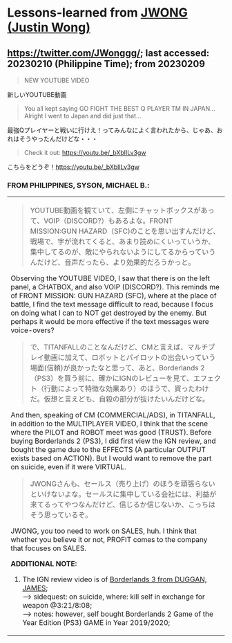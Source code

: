 # Lessons-learned from [JWONG (Justin Wong)](https://twitter.com/JWonggg?ref_src=twsrc%5Egoogle%7Ctwcamp%5Eserp%7Ctwgr%5Eauthor)

## https://twitter.com/JWonggg/; last accessed: 20230210 (Philippine Time); from 20230209

> NEW YOUTUBE VIDEO

新しいYOUTUBE動画

> You all kept saying GO FIGHT THE BEST Q PLAYER TM IN JAPAN... Alright I went to Japan and did just that...

最強Qプレイヤーと戦いに行けえ！ってみんなによく言われたから、じゃあ、おれはそうやったんだけどな・・・

> Check it out: https://youtu.be/_bXblILv3gw

こちらをどうぞ！https://youtu.be/_bXblILv3gw

### FROM PHILIPPINES, SYSON, MICHAEL B.:

   <table>
 <tr><td>

> YOUTUBE動画を観ていて、左側にチャットボックスがあって、VOIP（DISCORD?）もあるよな。FRONT　MISSION:GUN HAZARD（SFC)のことを思い出すんだけど、戦場で、字が流れてくると、あまり読めにくいっていうか、集中してるのが、敵にやられないようにしてるからっていうんだけど、音声だったら、より効果的だろうかっと。

Observing the YOUTUBE VIDEO, I saw that there is on the left panel, a CHATBOX, and also VOIP (DISCORD?). This reminds me of FRONT MISSION: GUN HAZARD (SFC), where at the place of battle, I find the text message difficult to read, because I focus on doing what I can to NOT get destroyed by the enemy. But perhaps it would be more effective if the text messages were voice-overs?

> で、TITANFALLのことなんだけど、CMと言えば、マルチプレイ動画に加えて、ロボットとパイロットの出会いっていう場面(信頼)が良かったなと思って、あと、Borderlands 2（PS3）を買う前に、確かにIGNのレビューを見て、エフェクト（行動によって特徴な効果あり）のほうで、買ったわけだ。仮想と言えども、自殺の部分が抜けたいんだけどな。

And then, speaking of CM (COMMERCIAL/ADS), in TITANFALL, in addition to the MULTIPLAYER VIDEO, I think that the scene where the PILOT and ROBOT meet was good (TRUST). Before buying Borderlands 2 (PS3), I did first view the IGN review, and bought the game due to the EFFECTS (A particular OUTPUT exists based on ACTION). But I would want to remove the part on suicide, even if it were VIRTUAL.

> JWONGさんも、セールス（売り上げ）のほうを頑張らないといけないよな。セールスに集中している会社には、利益が来てるってやつなんだけど、信じるか信じないか、こっちはそう思っているぞ。

JWONG, you too need to work on SALES, huh. I think that whether you believe it or not, PROFIT comes to the company that focuses on SALES. 
    
<b>ADDITIONAL NOTE:</b>
1) The IGN review video is of [Borderlands 3 from DUGGAN, JAMES](https://www.youtube.com/watch?v=GcU6-lA_Ohs);<br/>
    --> sidequest: on suicide, where: kill self in exchange for weapon @3:21/8:08;<br/>
    --> notes: however, self bought Borderlands 2 Game of the Year Edition (PS3) GAME in Year 2019/2020;    
  </td></tr>
</table>
